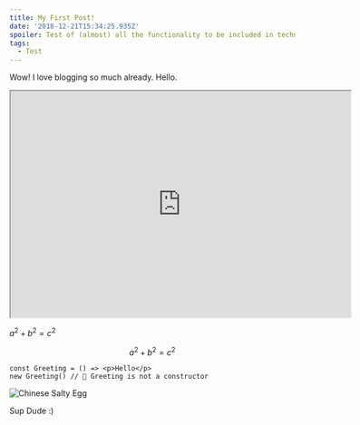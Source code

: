 ```yaml
---
title: My First Post!
date: '2018-12-21T15:34:25.935Z'
spoiler: Test of (almost) all the functionality to be included in technological blog
tags:
  - Test
---
```


Wow! I love blogging so much already. Hello.

<iframe src="https://example.com/" width="600" height="400"></iframe>

$a^2 + b^2 = c^2$

$$a^2 + b^2 = c^2$$

```jsx{2}
const Greeting = () => <p>Hello</p>
new Greeting() // 🔴 Greeting is not a constructor
```

![Chinese Salty Egg](/img/salty_egg.jpg)

Sup Dude :)
